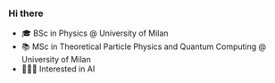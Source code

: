 ### Hi there

- 🎓 BSc in Physics @ University of Milan
- 📚 MSc in Theoretical Particle Physics and Quantum Computing @ University of Milan
- 👩🏻‍💻 Interested in AI
